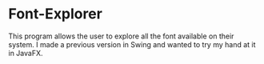 # Font-Explorer
This program allows the user to explore all the font available on their system. I made a previous version in Swing and wanted to try my hand at
it in JavaFX.
